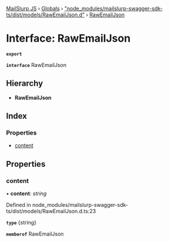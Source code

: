 [MailSlurp JS](../README.md) › [Globals](../globals.md) › ["node_modules/mailslurp-swagger-sdk-ts/dist/models/RawEmailJson.d"](../modules/_node_modules_mailslurp_swagger_sdk_ts_dist_models_rawemailjson_d_.md) › [RawEmailJson](_node_modules_mailslurp_swagger_sdk_ts_dist_models_rawemailjson_d_.rawemailjson.md)

# Interface: RawEmailJson

**`export`** 

**`interface`** RawEmailJson

## Hierarchy

* **RawEmailJson**

## Index

### Properties

* [content](_node_modules_mailslurp_swagger_sdk_ts_dist_models_rawemailjson_d_.rawemailjson.md#content)

## Properties

###  content

• **content**: *string*

Defined in node_modules/mailslurp-swagger-sdk-ts/dist/models/RawEmailJson.d.ts:23

**`type`** {string}

**`memberof`** RawEmailJson
